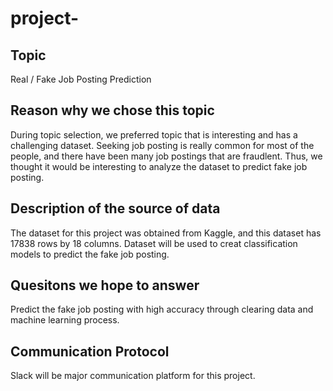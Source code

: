 # project-
## Topic
Real / Fake Job Posting Prediction 
## Reason why we chose this topic
During topic selection, we preferred topic that is interesting and has a challenging dataset. 
Seeking job posting is really common for most of the people, and  there have been many job postings that are fraudlent. Thus, we thought it would be interesting to analyze the dataset to predict fake job posting. 
## Description of the source of data
The dataset for this project was obtained from Kaggle, and this dataset has 17838 rows by 18 columns. 
Dataset will be used to creat classification models to predict the fake job posting.  
## Quesitons we hope to answer
Predict the fake job posting with high accuracy through clearing data and machine learning process. 

## Communication Protocol
Slack will be major communication platform for this project. 
